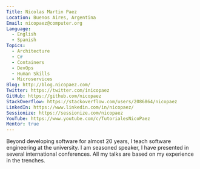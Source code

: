 ```yaml
---
Title: Nicolas Martin Paez
Location: Buenos Aires, Argentina
Email: nicopaez@computer.org
Language:
  - English
  - Spanish
Topics:
  - Architecture
  - C#
  - Containers
  - DevOps
  - Human Skills
  - Microservices
Blog: http://blog.nicopaez.com/
Twitter: https://twitter.com/inicopaez
GitHub: https://github.com/nicopaez
StackOverflow: https://stackoverflow.com/users/2086864/nicopaez
LinkedIn: https://www.linkedin.com/in/nicopaez/
Sessionize: https://sessionize.com/nicopaez
YouTube: https://www.youtube.com/c/TutorialesNicoPaez
Mentor: true
---
```

Beyond developing software for almost 20 years, I teach software engineering at the university. I am seasoned speaker, I have presented in several international conferences. All my talks are based on my experience in the trenches.
